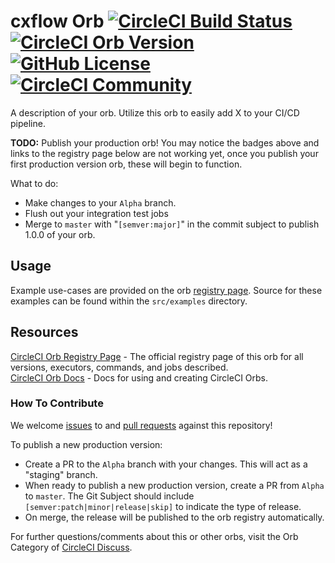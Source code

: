 # cxflow Orb [![CircleCI Build Status](https://circleci.com/gh/checkmarx-ts/checkmarx-cxflow-orb.svg?style=shield "CircleCI Build Status")](https://circleci.com/gh/checkmarx-ts/checkmarx-cxflow-orb) [![CircleCI Orb Version](https://img.shields.io/badge/endpoint.svg?url=https://badges.circleci.io/orb/checkmarx-ts/cxflow)](https://circleci.com/orbs/registry/orb/checkmarx-ts/cxflow) [![GitHub License](https://img.shields.io/badge/license-MIT-lightgrey.svg)](https://raw.githubusercontent.com/checkmarx-ts/checkmarx-cxflow-orb/master/LICENSE) [![CircleCI Community](https://img.shields.io/badge/community-CircleCI%20Discuss-343434.svg)](https://discuss.circleci.com/c/ecosystem/orbs)

A description of your orb. Utilize this orb to easily add X to your CI/CD pipeline.

**TODO:**
Publish your production orb! You may notice the badges above and links to the registry page below are not working yet, once you publish your first production version orb, these will begin to function.

What to do:
* Make changes to your `Alpha` branch.
* Flush out your integration test jobs
* Merge to `master` with "`[semver:major]`" in the commit subject to publish 1.0.0 of your orb.


## Usage

Example use-cases are provided on the orb [registry page](https://circleci.com/orbs/registry/orb/checkmarx-ts/cxflow#usage-examples). Source for these examples can be found within the `src/examples` directory.


## Resources

[CircleCI Orb Registry Page](https://circleci.com/orbs/registry/orb/checkmarx-ts/cxflow) - The official registry page of this orb for all versions, executors, commands, and jobs described.  
[CircleCI Orb Docs](https://circleci.com/docs/2.0/orb-intro/#section=configuration) - Docs for using and creating CircleCI Orbs.  

### How To Contribute

We welcome [issues](https://github.com/checkmarx-ts/checkmarx-cxflow-orb/issues) to and [pull requests](https://github.com/checkmarx-ts/checkmarx-cxflow-orb/pulls) against this repository!

To publish a new production version:
* Create a PR to the `Alpha` branch with your changes. This will act as a "staging" branch.
* When ready to publish a new production version, create a PR from `Alpha` to `master`. The Git Subject should include `[semver:patch|minor|release|skip]` to indicate the type of release.
* On merge, the release will be published to the orb registry automatically.

For further questions/comments about this or other orbs, visit the Orb Category of [CircleCI Discuss](https://discuss.circleci.com/c/orbs).

